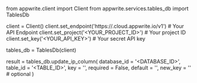 from appwrite.client import Client
from appwrite.services.tables_db import TablesDb

client = Client()
client.set_endpoint('https://<REGION>.cloud.appwrite.io/v1') # Your API Endpoint
client.set_project('<YOUR_PROJECT_ID>') # Your project ID
client.set_key('<YOUR_API_KEY>') # Your secret API key

tables_db = TablesDb(client)

result = tables_db.update_ip_column(
    database_id = '<DATABASE_ID>',
    table_id = '<TABLE_ID>',
    key = '',
    required = False,
    default = '',
    new_key = '' # optional
)
